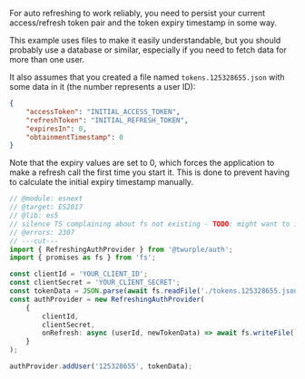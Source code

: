 For auto refreshing to work reliably, you need to persist your current access/refresh token pair and the token expiry
timestamp in some way.

This example uses files to make it easily understandable, but you should probably use a database or similar,
especially if you need to fetch data for more than one user.

It also assumes that you created a file named `tokens.125328655.json` with some data in it (the number represents a user ID):

```json
{
	"accessToken": "INITIAL_ACCESS_TOKEN",
	"refreshToken": "INITIAL_REFRESH_TOKEN",
	"expiresIn": 0,
	"obtainmentTimestamp": 0
}
```

Note that the expiry values are set to 0, which forces the application to make a refresh call the first time you start it.
This is done to prevent having to calculate the initial expiry timestamp manually.

```ts twoslash
// @module: esnext
// @target: ES2017
// @lib: es5
// silence TS complaining about fs not existing - TODO: might want to import node types somehow
// @errors: 2307
// ---cut---
import { RefreshingAuthProvider } from '@twurple/auth';
import { promises as fs } from 'fs';

const clientId = 'YOUR_CLIENT_ID';
const clientSecret = 'YOUR_CLIENT_SECRET';
const tokenData = JSON.parse(await fs.readFile('./tokens.125328655.json', 'UTF-8'));
const authProvider = new RefreshingAuthProvider(
	{
		clientId,
		clientSecret,
		onRefresh: async (userId, newTokenData) => await fs.writeFile(`./tokens.${userId}.json`, JSON.stringify(newTokenData, null, 4), 'UTF-8')
	}
);

authProvider.addUser('125328655', tokenData);
```
